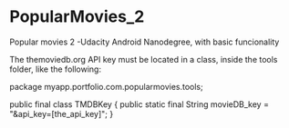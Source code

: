 # PopularMovies_2
Popular movies 2 -Udacity Android Nanodegree, with basic funcionality

The themoviedb.org API key must be located in a class, inside the tools folder, like the following:

package myapp.portfolio.com.popularmovies.tools;

public final class TMDBKey { public static final String movieDB_key = "&api_key=[the_api_key]"; }
